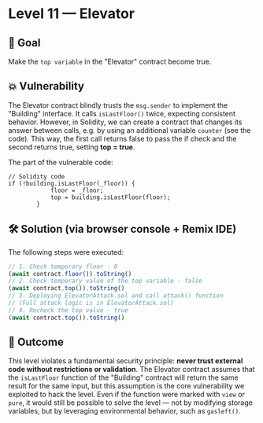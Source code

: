 # **Level 11 — Elevator**

## 🎯 Goal  
Make the `top variable` in the "Elevator" contract become true.

## 💥 Vulnerability  
The Elevator contract blindly trusts the `msg.sender` to implement the "Building" interface.
It calls `isLastFloor()` twice, expecting consistent behavior.
However, in Solidity, we can create a contract that changes its answer between calls, e.g. by using an additional variable `counter` (see the code).
This way, the first call returns false to pass the if check and the second returns true, setting **top = true**.

The part of the vulnerable code:
```solidity 
// Solidity code 
if (!building.isLastFloor(_floor)) {
            floor = _floor;
            top = building.isLastFloor(floor);
        }
```

## 🛠 ️Solution (via browser console +  Remix IDE)
The following steps were executed:
```js
// 1. Check temporary floor - 0 
(await contract.floor()).toString()
// 2. Check temporary value of the top variable - false 
(await contract.top()).toString()
// 3. Deploying ElevatorAttack.sol and call attack() function
// (Full attack logic is in ElevatorAttack.sol)
// 4. Recheck the top value - true
(await contract.top()).toString()
```

## 🧙 Outcome
This level violates a fundamental security principle: **never trust external code without restrictions or validation**.
The Elevator contract assumes that the `isLastFloor` function of the "Building"  contract will return the same result for the same input, but this assumption is the core vulnerability we exploited to hack the level.
Even if the function were marked with `view` or `pure`, it would still be possible to solve the level — not by modifying storage variables, but by leveraging environmental behavior, such as `gasleft()`.
